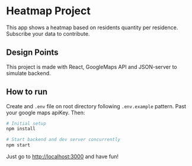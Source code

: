 # Heatmap Project

This app shows a heatmap based on residents quantity per residence. Subscribe your data to contribute. 

## Design Points

This project is made with React, GoogleMaps API and JSON-server to simulate backend.


## How to run

Create and `.env` file on root directory following `.env.example` pattern. Past your google maps apiKey. Then:

```bash
# Initial setup
npm install

# Start backend and dev server concurrently
npm start
```

Just go to [http://localhost:3000](http://localhost:3000) and have fun!